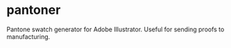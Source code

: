 # pantoner
Pantone swatch generator for Adobe Illustrator. Useful for sending proofs to manufacturing.
